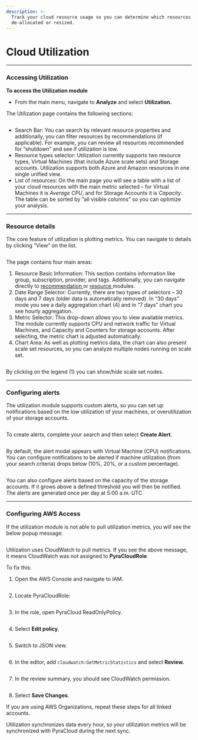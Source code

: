 ```yaml
---
description: >-
  Track your cloud resource usage so you can determine which resources can be
  de-allocated or resized.
---
```


# Cloud Utilization

***

### Accessing Utilization

**To access the Utilization module**

* From the main menu, navigate to **Analyze** and select **Utilization.**

The Utilization page contains the following  sections:

<figure><img src="../../.gitbook/assets/image (238).png" alt=""><figcaption></figcaption></figure>

* Search Bar: You can search by relevant resource properties and additionally, you can filter resources by recommendations (if applicable). For example, you can review all resources recommended for “shutdown” and see if utilization is low.
* Resource types selector: Utilization currently supports two resource types, Virtual Machines (that include Azure scale sets) and Storage accounts. Utilization supports both Azure and Amazon resources in one single unified view.
* List of resources: On the main page you will see a table with a list of your cloud resources with the main metric selected – for Virtual Machines it is _Average CPU_, and for Storage Accounts it is _Capacity_. The table can be sorted by “all visible columns” so you can optimize your analysis.

***

### Resource details <a href="#resource-details" id="resource-details"></a>

The core feature of utilization is plotting metrics. You can navigate to details by clicking “View” on the list.

<figure><img src="../../.gitbook/assets/image (239).png" alt=""><figcaption></figcaption></figure>

The page contains four main areas:

1. Resource Basic Information: This section contains information like group, subscription, provider, and tags. Additionally, you can navigate directly to [recommendation ](https://help.pyracloud.com/knowledge-base/recommendations/)or [resource ](https://help.pyracloud.com/knowledge-base/managing-tags-and-resources/)modules.
2. Date Range Selector: Currently, there are two types of selectors – 30 days and 7 days (older data is automatically removed). In “30 days” mode you see a daily aggregation chart (4) and in “7 days” chart you see hourly aggregation.
3. Metric Selector: This drop-down allows you to view available metrics. The module currently supports CPU and network traffic for Virtual Machines, and Capacity and Counters for storage accounts. After selecting, the metric chart is adjusted automatically.
4. Chart Area: As well as plotting metrics data, the chart can also present scale set resources, so you can analyze multiple nodes running on scale set.

<figure><img src="../../.gitbook/assets/image (241).png" alt=""><figcaption></figcaption></figure>

By clicking on the legend (1) you can show/hide scale set nodes.

***

### Configuring alerts <a href="#configuring-alerts" id="configuring-alerts"></a>

The utilization module supports custom alerts, so you can set up notifications based on the low utilization of your machines, or overutilization of your storage accounts.

<figure><img src="../../.gitbook/assets/image (244).png" alt=""><figcaption></figcaption></figure>

To create alerts, complete your search and then select **Create Alert**.

<figure><img src="../../.gitbook/assets/image (245).png" alt=""><figcaption></figcaption></figure>

By default, the alert modal appears with Virtual Machine (CPU) notifications. You can configure notifications to be alerted if machine utilization (from your search criteria) drops below (10%, 20%, or a custom percentage).

<figure><img src="../../.gitbook/assets/image (246).png" alt=""><figcaption></figcaption></figure>

You can also configure alerts based on the capacity of the storage accounts. If it grows above a defined threshold you will then be notified. The alerts are generated once per day at 5:00 a.m. UTC

***

### Configuring AWS Access <a href="#configuring-aws-access" id="configuring-aws-access"></a>

If the utilization module is not able to pull utilization metrics, you will see the below popup message:

<figure><img src="../../.gitbook/assets/image (243).png" alt=""><figcaption></figcaption></figure>

Utilization uses CloudWatch to pull metrics. If you see the above message, it means CloudWatch was not assigned to **PyraCloudRole**.

To fix this:

1. Open the AWS Console and navigate to IAM.

<figure><img src="../../.gitbook/assets/image (247).png" alt=""><figcaption></figcaption></figure>

2. Locate PyraCloudRole:

<figure><img src="../../.gitbook/assets/image (249).png" alt=""><figcaption></figcaption></figure>



3. In the role, open PyraCloud ReadOnlyPolicy.

<figure><img src="../../.gitbook/assets/image (250).png" alt=""><figcaption></figcaption></figure>

4. Select **Edit policy**.

<figure><img src="../../.gitbook/assets/image (251).png" alt=""><figcaption></figcaption></figure>

5. Switch to JSON view.

<figure><img src="../../.gitbook/assets/image (252).png" alt=""><figcaption></figcaption></figure>

6. In the editor, add `cloudwatch:GetMetricStatistics` and select **Review.**

<figure><img src="../../.gitbook/assets/image (253).png" alt=""><figcaption></figcaption></figure>

7. In the review summary, you should see CloudWatch permission.

<figure><img src="../../.gitbook/assets/image (254).png" alt=""><figcaption></figcaption></figure>

8. Select **Save Changes**.

If you are using AWS Organizations, repeat these steps for all linked accounts.

Utilization synchronizes data every hour, so your utilization metrics will be synchronized with PyraCloud during the next sync.
